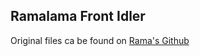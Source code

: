 ## Ramalama Front Idler

Original files ca be found on [Rama's Github](https://github.com/Ramalama2/Voron-2-Mods/tree/main/Front_Idlers)